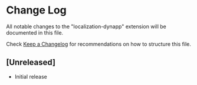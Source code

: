 # Change Log

All notable changes to the "localization-dynapp" extension will be documented in this file.

Check [Keep a Changelog](http://keepachangelog.com/) for recommendations on how to structure this file.

## [Unreleased]

- Initial release